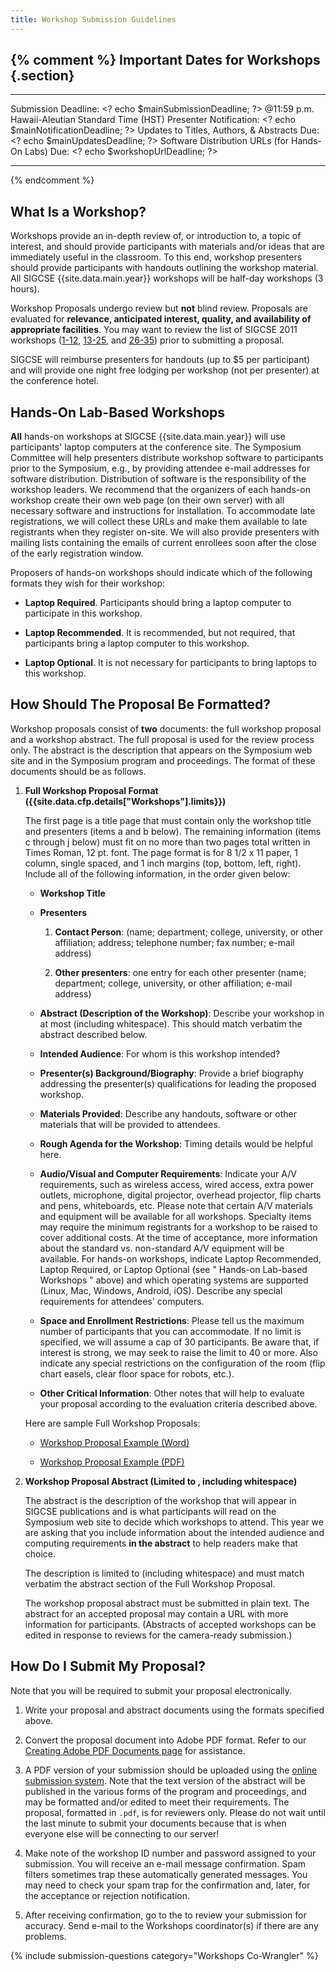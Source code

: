 ```yaml
---
title: Workshop Submission Guidelines
---
```


{% comment %}
Important Dates for Workshops {.section}
-----------------------------

  ----------------------------------------------------- ------------------------------------------
  Submission Deadline:                                  \<? echo \$mainSubmissionDeadline; ?\>
  @11:59 p.m. Hawaii-Aleutian Standard Time (HST)
  Presenter Notification:                               \<? echo \$mainNotificationDeadline; ?\>
  Updates to Titles, Authors, & Abstracts Due:          \<? echo \$mainUpdatesDeadline; ?\>
  Software Distribution URLs (for Hands-On Labs) Due:   \<? echo \$workshopUrlDeadline; ?\>
  ----------------------------------------------------- ------------------------------------------
{% endcomment %}

## What Is a Workshop?

Workshops provide an in-depth review of, or introduction to, a topic of
interest, and should provide participants with materials and/or ideas
that are immediately useful in the classroom. To this end, workshop
presenters should provide participants with handouts outlining the
workshop material. All SIGCSE {{site.data.main.year}} workshops will be half-day workshops (3 hours).

Workshop Proposals undergo review but **not** blind review. Proposals
are evaluated for **relevance, anticipated interest, quality, and
availability of appropriate facilities**. You may want to review the
list of SIGCSE 2011 workshops
([1-12](http://db.grinnell.edu/sigcse/sigcse2011/Program/viewAcceptedDayTime.asp?timeID=119002200),
[13-25](http://db.grinnell.edu/sigcse/sigcse2011/Program/viewAcceptedDayTime.asp?timeID=319002200),
and
[26-35](http://db.grinnell.edu/sigcse/sigcse2011/Program/viewAcceptedDayTime.asp?timeID=415001800))
prior to submitting a proposal.

SIGCSE will reimburse presenters for handouts (up to \$5 per
participant) and will provide one night free lodging per workshop (not
per presenter) at the conference hotel.


## Hands-On Lab-Based Workshops

**All** hands-on workshops at SIGCSE {{site.data.main.year}} will
use participants' laptop computers at the conference site. The Symposium
Committee will help presenters distribute workshop software to
participants prior to the Symposium, e.g., by providing attendee e-mail
addresses for software distribution. Distribution of software is the
responsibility of the workshop leaders. We recommend that the organizers
of each hands-on workshop create their own web page (on their own
server) with all necessary software and instructions for installation.
To accommodate late registrations, we will collect these URLs and make
them available to late registrants when they register on-site. We will
also provide presenters with mailing lists containing the emails of
current enrollees soon after the close of the early registration window.

Proposers of hands-on workshops should indicate which of the following
formats they wish for their workshop:

-   **Laptop Required**. Participants should bring a laptop computer to
    participate in this workshop.
    
-   **Laptop Recommended**. It is recommended, but not required, that
    participants bring a laptop computer to this workshop.
    
-   **Laptop Optional**. It is not necessary for participants to bring
    laptops to this workshop.


## How Should The Proposal Be Formatted?

Workshop proposals consist of **two** documents: the full workshop
proposal and a workshop abstract. The full proposal is used for the
review process only. The abstract is the description that appears on the
Symposium web site and in the Symposium program and proceedings. The
format of these documents should be as follows.

1.  **Full Workshop Proposal Format ({{site.data.cfp.details["Workshops"].limits}})**

    The first page is a title page that must contain only the workshop
    title and presenters (items a and b below). The remaining
    information (items c through j below) must fit on no more than two
    pages total written in Times Roman, 12 pt. font. The page format is
    for 8 1/2 x 11 paper, 1 column, single spaced, and 1 inch margins
    (top, bottom, left, right). Include all of the following
    information, in the order given below:

    -   **Workshop Title**
    
    -   **Presenters**
    
        1.  **Contact Person**: (name; department; college, university,
            or other affiliation; address; telephone number; fax number;
            e-mail address)
            
        2.  **Other presenters**: one entry for each other presenter
            (name; department; college, university, or other
            affiliation; e-mail address)

    -   **Abstract (Description of the Workshop)**: Describe your
        workshop in at most (including whitespace). This should match
        verbatim the abstract described below.
        
    -   **Intended Audience**: For whom is this workshop intended?
    
    -   **Presenter(s) Background/Biography**: Provide a brief biography
        addressing the presenter(s) qualifications for leading the
        proposed workshop.
        
    -   **Materials Provided**: Describe any handouts, software or other
        materials that will be provided to attendees.
        
    -   **Rough Agenda for the Workshop**: Timing details would be
        helpful here.
        
    -   **Audio/Visual and Computer Requirements**: Indicate your A/V
        requirements, such as wireless access, wired access, extra power
        outlets, microphone, digital projector, overhead projector, flip
        charts and pens, whiteboards, etc. Please note that certain A/V
        materials and equipment will be available for all workshops.
        Specialty items may require the minimum registrants for a
        workshop to be raised to cover additional costs. At the time of
        acceptance, more information about the standard vs. non-standard
        A/V equipment will be available. For hands-on workshops,
        indicate Laptop Recommended, Laptop Required, or Laptop Optional
        (see " Hands-on Lab-based Workshops " above) and which operating systems are
        supported (Linux, Mac, Windows, Android, iOS). Describe any special
        requirements for attendees' computers.
        
    -   **Space and Enrollment Restrictions**: Please tell us the
        maximum number of participants that you can accommodate. If no
        limit is specified, we will assume a cap of 30 participants. Be
        aware that, if interest is strong, we may seek to raise the
        limit to 40 or more. Also indicate any special restrictions on
        the configuration of the room (flip chart easels, clear floor
        space for robots, etc.).
        
    -   **Other Critical Information**: Other notes that will help to
        evaluate your proposal according to the evaluation criteria
        described above.

    Here are sample Full Workshop Proposals: 
    
    -   [Workshop Proposal Example
        (Word)]({{site.base}}/authors/examples/workshopProposalsample.doc)
        
    -   [Workshop Proposal Example
        (PDF)]({{site.base}}/authors/examples/workshopProposalsample.pdf)

2.  **Workshop Proposal Abstract (Limited to , including whitespace)**

    The abstract is the description of the workshop that will appear in
    SIGCSE publications and is what participants will read on the
    Symposium web site to decide which workshops to attend. This year we
    are asking that you include information about the intended audience
    and computing requirements **in the abstract** to help readers make
    that choice.

    The description is limited to (including whitespace) and must match
    verbatim the abstract section of the Full Workshop Proposal.

    The workshop proposal abstract must be submitted in plain text. The
    abstract for an accepted proposal may contain a URL with more
    information for participants. (Abstracts of accepted workshops can
    be edited in response to reviews for the camera-ready submission.)


## How Do I Submit My Proposal?

Note that you will be required to submit your proposal electronically.

1. Write your proposal and abstract documents using the formats
    specified above.
    
2.  Convert the proposal document into Adobe PDF format. Refer to our
    [Creating Adobe PDF Documents page](creating_pdf.html) for
    assistance.
    
3.  A PDF version of your submission should be uploaded using the <a href="{{site.data.cfp.submissionurl}}">online submission system</a>. Note that the text version of the
    abstract will be published in the various forms of the program and
    proceedings, and may be formatted and/or edited to meet their
    requirements. The proposal, formatted in `.pdf`, is for reviewers
    only. Please do not wait until the last minute to submit your
    documents because that is when everyone else will be connecting to
    our server!
    
4.  Make note of the workshop ID number and password assigned to your
    submission. You will receive an e-mail message confirmation. Spam
    filters sometimes trap these automatically generated messages. You
    may need to check your spam trap for the confirmation and, later,
    for the acceptance or rejection notification.
    
5.  After receiving confirmation, go to the to review your submission
    for accuracy. Send e-mail to the Workshops coordinator(s)
    if there are any problems.

{% include submission-questions category="Workshops Co-Wrangler" %}


